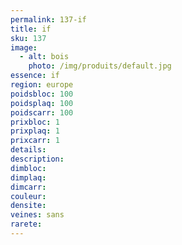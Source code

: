 ```yaml
---
permalink: 137-if
title: if
sku: 137
image: 
  - alt: bois
    photo: /img/produits/default.jpg
essence: if
region: europe
poidsbloc: 100
poidsplaq: 100
poidscarr: 100
prixbloc: 1
prixplaq: 1
prixcarr: 1
details: 
description: 
dimbloc: 
dimplaq: 
dimcarr: 
couleur: 
densite: 
veines: sans
rarete: 
---
```


